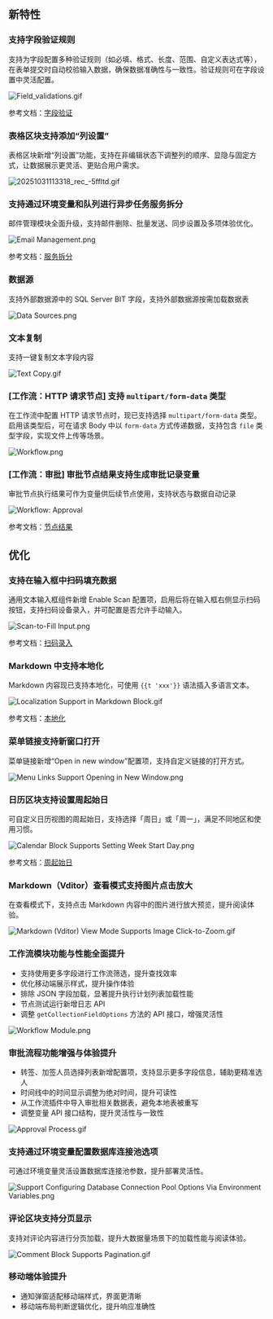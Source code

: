 ## 新特性

### 支持字段验证规则

支持为字段配置多种验证规则（如必填、格式、长度、范围、自定义表达式等），在表单提交时自动校验输入数据，确保数据准确性与一致性。验证规则可在字段设置中灵活配置。

![Field_validations.gif](https://static-docs.nocobase.com/20251031111521_rec_-6mjzt5.gif)

参考文档：[字段验证](https://docs-cn.nocobase.com/handbook/data-modeling/collection-fields/validation)

### 表格区块支持添加“列设置”

表格区块新增“列设置”功能，支持在非编辑状态下调整列的顺序、显隐与固定方式，让数据展示更灵活、更贴合用户需求。

![20251031113318_rec_-5ffltd.gif](https://static-docs.nocobase.com/20251031113318_rec_-5ffltd.gif)

### 支持通过环境变量和队列进行异步任务服务拆分

邮件管理模块全面升级，支持邮件删除、批量发送、同步设置及多项体验优化。

![Email Management.png](https://static-docs.nocobase.com/image-fyxonb.png)

参考文档：[服务拆分](https://docs-cn.nocobase.com/welcome/getting-started/deployment/cluster-mode/services-splitting#%E5%A4%9A%E8%8A%82%E7%82%B9%E5%88%86%E5%88%AB%E5%A4%84%E7%90%86)

### 数据源

支持外部数据源中的 SQL Server BIT 字段，支持外部数据源按需加载数据表

![Data Sources.png](https://static-docs.nocobase.com/image-h3tk70.png)

### 文本复制

支持一键复制文本字段内容

![Text Copy.gif](https://static-docs.nocobase.com/20250707105447_rec_-m25b6x.gif)

### [工作流：HTTP 请求节点] 支持 `multipart/form-data` 类型

在工作流中配置 HTTP 请求节点时，现已支持选择 `multipart/form-data` 类型。启用该类型后，可在请求 Body 中以 `form-data` 方式传递数据，支持包含 `file` 类型字段，实现文件上传等场景。

![Workflow.png](https://static-docs.nocobase.com/image-gutu74.png)

### [工作流：审批] 审批节点结果支持生成审批记录变量

审批节点执行结果可作为变量供后续节点使用，支持状态与数据自动记录

![Workflow: Approval](https://static-docs.nocobase.com/20250614095052.png)

参考文档：[节点结果](https://docs-cn.nocobase.com/handbook/workflow-approval/node#%E8%8A%82%E7%82%B9%E7%BB%93%E6%9E%9C)

## 优化

### 支持在输入框中扫码填充数据

通用文本输入框组件新增 Enable Scan 配置项，启用后将在输入框右侧显示扫码按钮，支持扫码设备录入，并可配置是否允许手动输入。

![Scan-to-Fill Input.png](https://static-docs.nocobase.com/image-u7gfro.png)

参考文档：[扫码录入](https://docs-cn.nocobase.com/handbook/ui/fields/field-settings/enable-scan)

### Markdown 中支持本地化

Markdown 内容现已支持本地化，可使用 `{{t 'xxx'}}` 语法插入多语言文本。

![Localization Support in Markdown Block.gif](https://static-docs.nocobase.com/20250707132207_rec_-a1fu68.gif)

参考文档：[本地化](https://docs-cn.nocobase.com/handbook/ui/blocks/other-blocks/markdown#%E6%9C%AC%E5%9C%B0%E5%8C%96)

### 菜单链接支持新窗口打开

菜单链接新增“Open in new window”配置项，支持自定义链接的打开方式。

![Menu Links Support Opening in New Window.png](https://static-docs.nocobase.com/image-x0qfsq.png)

### 日历区块支持设置周起始日

可自定义日历视图的周起始日，支持选择「周日」或「周一」，满足不同地区和使用习惯。

![Calendar Block Supports Setting Week Start Day.png](https://static-docs.nocobase.com/image-uu5ubi.png)

参考文档：[周起始日](https://docs-cn.nocobase.com/handbook/calendar#%E5%91%A8%E8%B5%B7%E5%A7%8B%E6%97%A5)

### Markdown（Vditor）查看模式支持图片点击放大

在查看模式下，支持点击 Markdown 内容中的图片进行放大预览，提升阅读体验。

![Markdown (Vditor) View Mode Supports Image Click-to-Zoom.gif](https://static-docs.nocobase.com/20250707134351_rec_-zd0mvw.gif)

### 工作流模块功能与性能全面提升

- 支持使用更多字段进行工作流筛选，提升查找效率
- 优化移动端展示样式，提升操作体验
- 排除 JSON 字段加载，显著提升执行计划列表加载性能
- 节点测试运行新增日志 API
- 调整 `getCollectionFieldOptions` 方法的 API 接口，增强灵活性

![Workflow Module.png](https://static-docs.nocobase.com/image-5b3byb.png)

### 审批流程功能增强与体验提升

- 转签、加签人员选择列表新增配置项，支持显示更多字段信息，辅助更精准选人
- 时间线中的时间显示调整为绝对时间，提升可读性
- 从工作流插件中导入审批相关数据表，避免本地表被重写
- 调整变量 API 接口结构，提升灵活性与一致性

![Approval Process.gif](https://static-docs.nocobase.com/20250707141716_rec_-v2nc4q.gif)

### 支持通过环境变量配置数据库连接池选项

可通过环境变量灵活设置数据库连接池参数，提升部署灵活性。

![Support Configuring Database Connection Pool Options Via Environment Variables.png](https://static-docs.nocobase.com/image-tz87as.png)

### 评论区块支持分页显示

支持对评论内容进行分页加载，提升大数据量场景下的加载性能与阅读体验。

![Comment Block Supports Pagination.gif](https://static-docs.nocobase.com/20250707135131_rec_-lk66qq.gif)

### 移动端体验提升

- 通知弹窗适配移动端样式，界面更清晰
- 移动端布局判断逻辑优化，提升响应准确性
